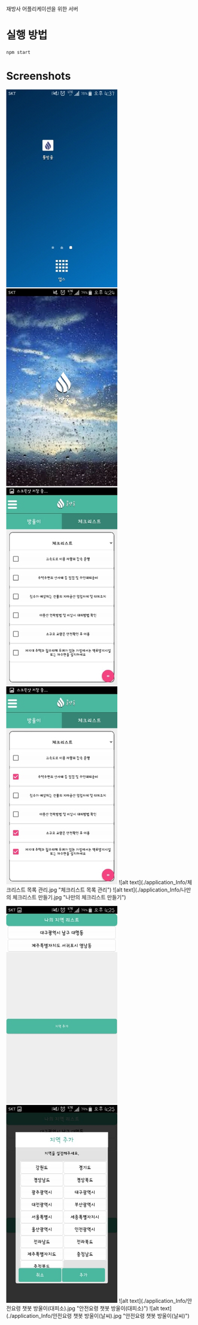 재방사 어플리케이션을 위한 서버

실행 방법
===
```
npm start
```

Screenshots
===
![alt text](./application_Info/아이콘1.jpg "아이콘1")
![alt text](./application_Info/스플래쉬이미지.jpg "스플래쉬이미지")
![alt text](./application_Info/체크리스트(체크전).jpg "체크리스트(체크전)")
![alt text](./application_Info/체크리스트(체크후).jpg "체크리스트(체크후)")
![alt text](./application_Info/체크리스트 목록 관리.jpg "체크리스트 목록 관리")
![alt text](./application_Info/나만의 체크리스트 만들기.jpg "나만의 체크리스트 만들기")

![alt text](./application_Info/관심지역설정1.jpg "관심지역설정1")
![alt text](./application_Info/관심지역설정2.jpg "관심지역설정2")
![alt text](./application_Info/안전요령 챗봇 방울이(대피소).jpg "안전요령 챗봇 방울이(대피소)")
![alt text](./application_Info/안전요령 챗봇 방울이(날씨).jpg "안전요령 챗봇 방울이(날씨)")